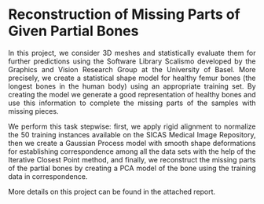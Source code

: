 # Reconstruction of Missing Parts of Given Partial Bones 
<p><div align="justify">
In this project, we consider 3D meshes and statistically evaluate them for further predictions using the Software Library Scalismo developed by the Graphics and Vision Research Group at the University of Basel. More precisely, we create a statistical shape model for healthy femur bones (the longest bones in the human body) using an appropriate training set. By creating the model we generate a good representation of healthy bones and use this information to complete the missing parts of the samples with missing pieces.
</div></p>

<div align="justify">
We perform this task stepwise: first, we apply rigid alignment to normalize the 50 training instances available on the SICAS Medical Image Repository, then we create a Gaussian Process model with smooth shape deformations for establishing correspondence among all the data sets with the help of the Iterative Closest Point method, and finally, we reconstruct the missing parts of the partial bones by creating a PCA model of the bone using the training data in correspondence.
</div>

More details on this project can be found in the attached report.
